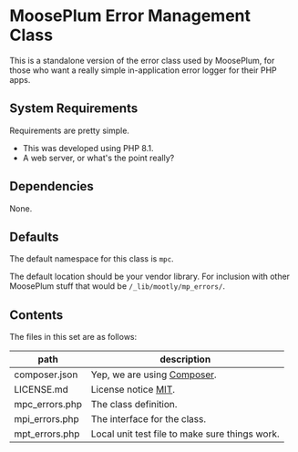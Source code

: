 # MoosePlum Error Management Class

This is a standalone version of the error class used by MoosePlum, for those who want a really simple in-application error logger for their PHP apps.

## System Requirements

Requirements are pretty simple.
- This was developed using PHP 8.1.
- A web server, or what's the point really?

## Dependencies

None.

## Defaults

The default namespace for this class is `mpc`.

The default location should be your vendor library. For inclusion with other MoosePlum stuff that would be `/_lib/mootly/mp_errors/`.

## Contents

The files in this set are as follows:

| path              | description
| ----------        | ----------
| composer.json     | Yep, we are using [Composer](https://getcomposer.org).
| LICENSE.md        | License notice [MIT](https://mit-license.org).
| mpc_errors.php    | The class definition.
| mpi_errors.php    | The interface for the class.
| mpt_errors.php    | Local unit test file to make sure things work.
